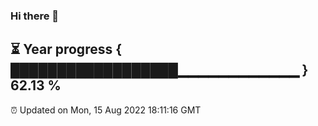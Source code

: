 ### Hi there 👋
⏳ Year progress { ██████████████████▁▁▁▁▁▁▁▁▁▁▁▁ } 62.13 %
---
⏰ Updated on Mon, 15 Aug 2022 18:11:16 GMT

